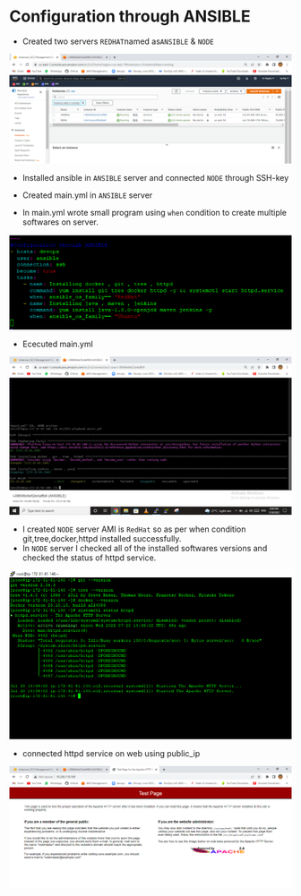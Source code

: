 # Configuration through ANSIBLE

- Created two servers `REDHAT`named as`ANSIBLE` & `NODE`  

![ansible-1](https://github.com/SaaiRaj/DEVOPS/blob/main/Configuration%20through%20ANSIBLE/images/ansible-1.PNG)

- Installed ansible in `ANSIBLE` server and connected `NODE` through SSH-key
- Created main.yml in `ANSIBLE` server  

- In main.yml wrote small program using `when` condition to create multiple softwares on server.  

![ansible-2](https://github.com/SaaiRaj/DEVOPS/blob/main/Configuration%20through%20ANSIBLE/images/ansible.PNG)

- Ececuted main.yml  

![ansible-3](https://github.com/SaaiRaj/DEVOPS/blob/main/Configuration%20through%20ANSIBLE/images/ansible-3.PNG)

- I created `NODE` server AMI is `RedHat` so as per when condition git,tree,docker,httpd installed successfully.  
- In `NODE` server I checked all of the installed softwares versions and checked the status of httpd service.  

![ansible-4](https://github.com/SaaiRaj/DEVOPS/blob/main/Configuration%20through%20ANSIBLE/images/ansible-4.PNG)

- connected httpd service on web using public_ip  

![ansible-5](https://github.com/SaaiRaj/DEVOPS/blob/main/Configuration%20through%20ANSIBLE/images/ansible-5.PNG)
